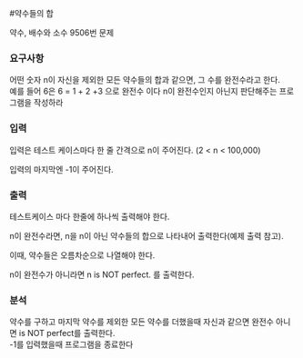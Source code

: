 #약수들의 합
<p>
약수, 배수와 소수 9506번 문제
</p>

### 요구사항

<p>
어떤 숫자 n이 자신을 제외한 모든 약수들의 합과 같으면, 그 수를 완전수라고 한다. <br>
예를 들어 6은 6 = 1 + 2 +3 으로 완전수 이다
n이 완전수인지 아닌지 판단해주는 프로그램을 작성하라
</p>

### 입력
입력은 테스트 케이스마다 한 줄 간격으로 n이 주어진다. (2 < n < 100,000) <br>

입력의 마지막엔 -1이 주어진다.  <br>

### 출력
테스트케이스 마다 한줄에 하나씩 출력해야 한다. <br>

n이 완전수라면, n을 n이 아닌 약수들의 합으로 나타내어 출력한다(예제 출력 참고). <br>

이때, 약수들은 오름차순으로 나열해야 한다. <br>

n이 완전수가 아니라면 n is NOT perfect. 를 출력한다. <br>
### 분석

약수를 구하고 마지막 약수를 제외한 모든 약수를 더했을때 자신과 같으면 완전수 아니면 is NOT perfect를 출력한다. <br>
-1를 입력했을때 프로그램을 종료한다